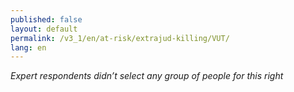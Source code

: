 ```yaml
---
published: false
layout: default
permalink: /v3_1/en/at-risk/extrajud-killing/VUT/
lang: en
---
```

_Expert respondents didn’t select any group of people for this right_